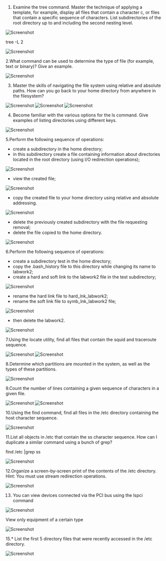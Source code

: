 1. Examine the tree command. Master the technique of applying a template, for example, display all files that contain a character c, 
or files that contain a specific sequence of characters. List subdirectories of the root directory up to and including the second nesting level.  

![Screenshot](https://github.com/ElizavetaKasapen/DevOps_course/blob/Linux.Base/images/01.21.png)

tree -L 2

![Screenshot](https://github.com/ElizavetaKasapen/DevOps_course/blob/Linux.Base/images/01.22.png)

2.What command can be used to determine the type of file (for example, text or
binary)? Give an example.

![Screenshot](https://github.com/ElizavetaKasapen/DevOps_course/blob/Linux.Base/images/01.23.png)

3. Master the skills of navigating the file system using relative and absolute paths. 
How can you go back to your home directory from anywhere in the filesystem?

![Screenshot](https://github.com/ElizavetaKasapen/DevOps_course/blob/Linux.Base/images/01.24.png)
![Screenshot](https://github.com/ElizavetaKasapen/DevOps_course/blob/Linux.Base/images/01.25.png)
![Screenshot](https://github.com/ElizavetaKasapen/DevOps_course/blob/Linux.Base/images/01.26.png)

4. Become familiar with the various options for the ls command. Give examples of listing directories using different keys.

![Screenshot](https://github.com/ElizavetaKasapen/DevOps_course/blob/Linux.Base/images/01.27.png)

5.Perform the following sequence of operations:
- create a subdirectory in the home directory;
- in this subdirectory create a file containing information about directories
located in the root directory (using I/O redirection operations);

![Screenshot](https://github.com/ElizavetaKasapen/DevOps_course/blob/Linux.Base/images/01.28.png)

- view the created file;

![Screenshot](https://github.com/ElizavetaKasapen/DevOps_course/blob/Linux.Base/images/01.29.png)

- copy the created file to your home directory using relative and absolute
addressing.


![Screenshot](https://github.com/ElizavetaKasapen/DevOps_course/blob/Linux.Base/images/01.30.png)

- delete the previously created subdirectory with the file requesting removal;
- delete the file copied to the home directory.

![Screenshot](https://github.com/ElizavetaKasapen/DevOps_course/blob/Linux.Base/images/01.31.png)

6.Perform the following sequence of operations:
- create a subdirectory test in the home directory;
- copy the .bash_history file to this directory while changing its name to
labwork2;
- create a hard and soft link to the labwork2 file in the test subdirectory;

![Screenshot](https://github.com/ElizavetaKasapen/DevOps_course/blob/Linux.Base/images/01.32.png)

- rename the hard link file to hard_lnk_labwork2;
- rename the soft link file to symb_lnk_labwork2 file;

![Screenshot](https://github.com/ElizavetaKasapen/DevOps_course/blob/Linux.Base/images/01.33.png)

- then delete the labwork2. 

![Screenshot](https://github.com/ElizavetaKasapen/DevOps_course/blob/Linux.Base/images/01.34.png)

7.Using the locate utility, find all files that contain the squid and traceroute sequence.

![Screenshot](https://github.com/ElizavetaKasapen/DevOps_course/blob/Linux.Base/images/01.35.png)
![Screenshot](https://github.com/ElizavetaKasapen/DevOps_course/blob/Linux.Base/images/01.36.png)

8.Determine which partitions are mounted in the system, as well as the types of these partitions.

![Screenshot](https://github.com/ElizavetaKasapen/DevOps_course/blob/Linux.Base/images/01.37.png)

9.Count the number of lines containing a given sequence of characters in a given file.

![Screenshot](https://github.com/ElizavetaKasapen/DevOps_course/blob/Linux.Base/images/01.38.png)
![Screenshot](https://github.com/ElizavetaKasapen/DevOps_course/blob/Linux.Base/images/01.39.png)

10.Using the find command, find all files in the /etc directory containing the host character sequence.

![Screenshot](https://github.com/ElizavetaKasapen/DevOps_course/blob/Linux.Base/images/01.40.png)

11.List all objects in /etc that contain the ss character sequence. How can I duplicate a similar command using a bunch of grep?

 find /etc |grep ss
 
 ![Screenshot](https://github.com/ElizavetaKasapen/DevOps_course/blob/Linux.Base/images/01.41.png)

12.Organize a screen-by-screen print of the contents of the /etc directory. Hint: You must use stream redirection operations.

 ![Screenshot](https://github.com/ElizavetaKasapen/DevOps_course/blob/Linux.Base/images/01.42.png)
 
 13. You can view devices connected via the PCI bus using the lspci command

 ![Screenshot](https://github.com/ElizavetaKasapen/DevOps_course/blob/Linux.Base/images/01.43.png)
 
 View only equipment of a certain type
 
 ![Screenshot](https://github.com/ElizavetaKasapen/DevOps_course/blob/Linux.Base/images/01.44.png)
 
 15.* List the first 5 directory files that were recently accessed in the /etc directory.
 
 ![Screenshot](https://github.com/ElizavetaKasapen/DevOps_course/blob/Linux.Base/images/01.45.png)
 
